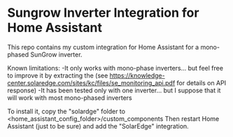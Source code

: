 # Sungrow Inverter Integration for Home Assistant

This repo contains my custom integration for Home Assistant for a mono-phased SunGrow inverter.

Known limitations: -It only works with mono-phase inverters... but feel free to improve it by extracting the (see https://knowledge-center.solaredge.com/sites/kc/files/se_monitoring_api.pdf for details on API response) -It has been tested only with one inverter... but I suppose that it will work with most mono-phased inverters

To install it, copy the "solardge" folder to <home_assistant_config_folder>/custom_components Then restart Home Assistant (just to be sure) and add the "SolarEdge" integration.
